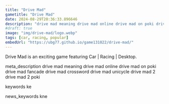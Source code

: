 ```yaml
---
title: "Drive Mad"
gametitle: "Drive Mad"
date: 2024-08-29T20:36:33.896646
description: "drive mad meaning drive mad online drive mad on poki drive mad fancade drive mad crossword drive mad unicycle drive mad 2 drive mad 2 poki"
#draft: true
image: "img/drive-mad/logo.webp"
tags: [car, racing, popular]
embedUrl: "https://ubg77.github.io/game131022/drive-mad/"
---
```


Drive Mad is an exciting game featuring Car | Racing | Desktop.

meta_description
drive mad meaning drive mad online drive mad on poki drive mad fancade drive mad crossword drive mad unicycle drive mad 2 drive mad 2 poki


keywords
ke


news_keywords
kne
